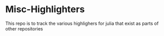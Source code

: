 # Misc-Highlighters
This repo is to track the various highlighers for julia that exist as parts of other repositories

